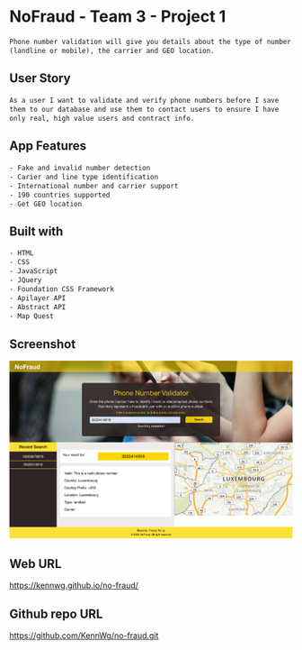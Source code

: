 # NoFraud - Team 3 - Project 1
    Phone number validation will give you details about the type of number (landline or mobile), the carrier and GEO location.
## User Story
    As a user I want to validate and verify phone numbers before I save them to our database and use them to contact users to ensure I have only real, high value users and contract info.

## App Features
    - Fake and invalid number detection
    - Carier and line type identification
    - International number and carrier support
    - 190 countries supported
    - Get GEO location

## Built with
    - HTML
    - CSS
    - JavaScript
    - JQuery
    - Foundation CSS Framework
    - Apilayer API
    - Abstract API 
    - Map Quest

## Screenshot
![screen shot NoFraud Phone Validation](assets/images/screenshot.png?raw=true "NoFraud Screenshot")

## Web URL
https://kennwg.github.io/no-fraud/

## Github repo URL
https://github.com/KennWg/no-fraud.git
